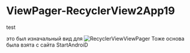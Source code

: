 # ViewPager-RecyclerView2App19
 test

это был изначальный вид для ![RecyclerViewViewPager](https://github.com/kopoh/RecyclerViewViewPager)
Тоже основа была взята с сайта StartAndroiD

